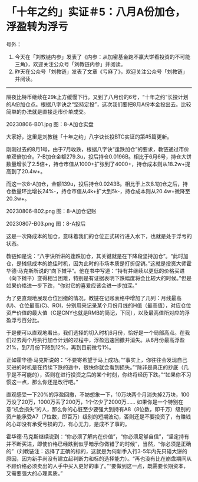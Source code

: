 # 「十年之约」实证＃5：八月A份加仓，浮盈转为浮亏 

号外：
1. 今天在「刘教链内参」发表了《内参：从加密基金跑不赢大饼看投资的不可能三角》，欢迎关注公众号「刘教链内参」并阅读。
2. 昨天在公众号「刘教链」发表了文章《亏麻了》，欢迎关注公众号「刘教链」并阅读。

* * *

隔夜比特币继续在29k上方缓慢下行。又到了八月份的6号，“十年之约”长投计划的A份加仓点。根据八字诀之“坚持定投”，这次我们要把8月A份本金投出去。比较简单的办法就是直接走市价单成交。

20230806-B01.jpg
图：8-A加仓实盘

大家好，这里是刘教链「十年之约」八字诀长投BTC实证的第#5篇更新。

刚刚过去的8月1号，由于7月收跌，根据八字诀“逢跌加仓”的要求，教链通过市价单双倍加仓。7-B加仓金额279.3u，投后持仓0.0196B。相比于6月6号，持仓大饼数量增长了2.5倍+，持仓市值从1000+扩张到了4000+，持仓成本则从18.2w+提高到了20.4w+。

而这一次8-A加仓，金额139u，投后持仓0.0243B。相比于上次8.1加仓之后，持仓数量环比增长24%-，持仓市值从4k+扩大到5k-，持仓成本则从20.4w+微降至20.3w+。

20230806-B02.png
图：8-A加仓记账

20230807-B03.png
图：8-A投后

这是一次降成本的加仓，意味着我们的仓位正式转行进入水下，也就是处于浮亏的状态。

教链如是说：“八字诀所讲的逢跌加仓，其关键就是在下降段坚持加仓”。“此时加仓，是摊低成本的绝佳时机，因为此时的市场本质是打折促销。”这就是投资大师霍华德·马克斯所说的“向下摊平”。他在书中写道：“持有并继续以更低的价格买进（向下摊平）变得相当困难，特别是有证据表明下跌幅度将会比较大的时候。”但是如果价格进一步下跌，“你对它的喜爱应该会进一步加深。”

为了更直观地展现仓位回撤的情况，教链在记账表格中增加了几列：月线最高(U)、仓位最高(C)、ROI，分别用来记录某个月份月线的H值（最高值），对应仓位资产价值的最大值（C是CNY也就是RMB的简记，下同），以及最高值所对应的浮盈浮亏百分比。

于是便可以直观地看出，我们选择的切入时机6月份，恰好是一个局部高点。在我们过去两个月执行加仓计划的过程中，浮盈迅速回撤并消失。从6月份最高浮盈21%，到7月份下降到12%，再到目前微亏1%。

正如霍华德·马克斯说的：“不要寄希望于马上成功。”“事实上，你往往会发现自己买进的时机是在持续下跌的途中，很快你就会看到损失。”“除非是真正的抄底（几乎是不可能的），否则在进行投资之后的某个时刻，你终将经历下跌。”“如果你不习惯这一点，那么你还是改行吧。”

直观感受一下20%的浮盈回撤，不妨想象一下，10万块两个月消失掉2万块，100万没了20万，1000万丢了200万，1个亿少了2000万…… 如果你是一个特别在意“机会损失”的人，那么你的心脏至少要强大到持有A8（8位数，即千万）级别的资产能承受A7（7位数，即百万）级别的短期波动，否则还是不要投资了，有赚钱的心却没有承受亏损的力，有心无力，是成不了事的。

霍华德·马克斯继续说到：“你必须了解内在价值”，“你必须足够自信”，“坚定持有并不断买进，即使价格已经跌到似乎暗示你做错了的时候”，当然，“你必须是正确的”（刘教链注：选择了正确的标的，这就是为何新手入行3-5年内先只碰大饼的原因，因为新手尚没有建立起判断力和标的选择能力）。“再也没有比在崩盘期间从不顾价格必须卖出的人手中买入更好的事了。”“要做到这一点，既需要长期资本，又需要强大的心理素质。”


